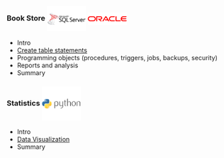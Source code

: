 ### Book Store   <img align="center" src="logo/sqlserver.png" width="88px" > <img align="center" src="logo/oracle.png" width="88px" > 
* Intro
* [Create table statements](table_organization.sql)
* Programming objects (procedures, triggers, jobs, backups, security)
* Reports and analysis
* Summary



### Statistics   <img align="center" src="logo/python.png" width="88px" >
* Intro
* [Data Visualization](Project_3.ipynb)
* Summary
